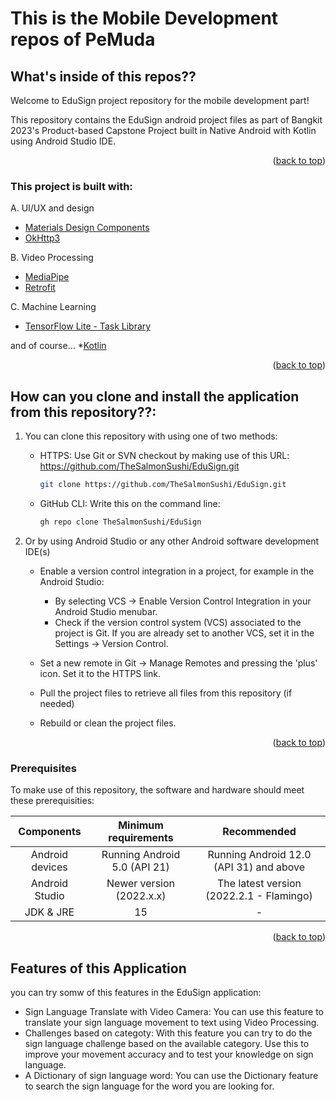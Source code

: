 # This is the Mobile Development repos of PeMuda

## What's inside of this repos??

Welcome to EduSign project repository for the mobile development part! 

This repository contains the EduSign android project files as part of Bangkit 2023's Product-based Capstone Project built in Native Android with Kotlin using Android Studio IDE.

<p align="right">(<a href="#top">back to top</a>)</p>


### This project is built with:

A. UI/UX and design
* [Materials Design Components](https://github.com/material-components/material-components-android)
* [OkHttp3](https://github.com/square/okhttp)

B. Video Processing
* [MediaPipe](https://github.com/google/mediapipe)
* [Retrofit](https://github.com/square/retrofit)

C. Machine Learning
* [TensorFlow Lite - Task Library](https://www.tensorflow.org/lite/inference_with_metadata/task_library/overview)

and of course... *[Kotlin](https://github.com/JetBrains/kotlin)

<p align="right">(<a href="#top">back to top</a>)</p>


## How can you clone and install the application from this repository??:
1. You can clone this repository with using one of two methods:
	- HTTPS: Use Git or SVN checkout by making use of this URL: https://github.com/TheSalmonSushi/EduSign.git
	   ```sh
	   git clone https://github.com/TheSalmonSushi/EduSign.git
	   ```
	- GitHub CLI: Write this on the command line: 
	   ```sh
	   gh repo clone TheSalmonSushi/EduSign
	   ```

2. Or by using Android Studio or any other Android software development IDE(s)
	- Enable a version control integration in a project, for example in the Android Studio:
		- By selecting VCS -> Enable Version Control Integration in your Android Studio menubar.
		- Check if the version control system (VCS) associated to the project is Git. 
		If you are already set to another VCS, set it in the Settings -> Version Control.
		
	- Set a new remote in Git -> Manage Remotes and pressing the 'plus' icon. Set it to the HTTPS link.
	- Pull the project files to retrieve all files from this repository (if needed)
	- Rebuild or clean the project files.

<p align="right">(<a href="#top">back to top</a>)</p>

### Prerequisites

To make use of this repository, the software and hardware should meet these prerequisities:

| Components | Minimum requirements | Recommended
| :---: | :---: | :---: |
| Android devices | Running Android 5.0 (API 21) | Running Android 12.0 (API 31) and above |
| Android Studio | Newer version (2022.x.x) | The latest version (2022.2.1 - Flamingo) |
| JDK & JRE | 15 | - |

<p align="right">(<a href="#top">back to top</a>)</p>

## Features of this Application

 you can try somw of this features in the EduSign application:

* Sign Language Translate with Video Camera: You can use this feature to translate your sign language movement to text using Video Processing. 
* Challenges based on categoty: With this feature you can try to do the sign language challenge based on the available category. Use this to improve your movement accuracy and to test your knowledge on sign language.
* A Dictionary of sign language word: You can use the Dictionary feature to search the sign language for the word you are looking for. 
